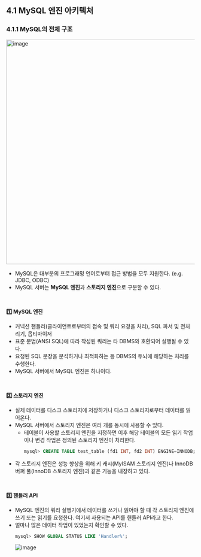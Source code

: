 ## 4.1 MySQL 엔진 아키텍처

### 4.1.1 MySQL의 전체 구조
<img width="600" alt="image" src="https://github.com/user-attachments/assets/cfe7ae41-e781-4dfc-a0e1-15b036e36ea6"> <br>
- MySQL은 대부분의 프로그래밍 언어로부터 접근 방법을 모두 지원한다. (e.g. JDBC, ODBC)
- MySQL 서버는 **MySQL 엔진**과 **스토리지 엔진**으로 구분할 수 있다.

<br>

**1️⃣ MySQL 엔진**
- 커넥션 핸들러(클라이언트로부터의 접속 및 쿼리 요청을 처리), SQL 파서 및 전처리기, 옵티마이저
- 표준 문법(ANSI SQL)에 따라 작성된 쿼리는 타 DBMS와 호환되어 실행될 수 있다.
- 요청된 SQL 문장을 분석하거나 최적화하는 등 DBMS의 두뇌에 해당하는 처리를 수행한다.
- MySQL 서버에서 MySQL 엔진은 하나이다.
  
<br>

**2️⃣ 스토리지 엔진**
- 실제 데이터를 디스크 스토리지에 저장하거나 디스크 스토리지로부터 데이터를 읽어온다.
- MySQL 서버에서 스토리지 엔진은 여러 개를 동시에 사용할 수 있다.
  - 테이블이 사용할 스토리지 엔진을 지정하면 이후 해당 테이블의 모든 읽기 작업이나 변경 작업은 정의된 스토리지 엔진이 처리한다.
    ```sql
    mysql> CREATE TABLE test_table (fd1 INT, fd2 INT) ENGINE=INNODB;
    ```
- 각 스토리지 엔진은 성능 향상을 위해 키 캐시(MyISAM 스토리지 엔진)나 InnoDB 버퍼 풀(InnoDB 스토리지 엔진)과 같은 기능을 내장하고 있다.

<br>

**3️⃣ 핸들러 API**
- MySQL 엔진의 쿼리 실행기에서 데이터를 쓰거나 읽어야 할 때 각 스토리지 엔진에 쓰기 또는 읽기를 요청한다. 여기서 사용되는 API를 핸들러 API라고 한다.
- 얼마나 많은 데이터 작업이 있었는지 확인할 수 있다.
  ```sql
  mysql> SHOW GLOBAL STATUS LIKE 'Handler%';
  ```
  ![image](https://github.com/user-attachments/assets/a9b4544a-b43e-47fc-9191-03340403a169)

